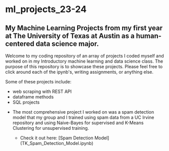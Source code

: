 # ml_projects_23-24

<h2>My Machine Learning Projects from my first year at The University of Texas at Austin as a human-centered data science major. </h2>

<body>

Welcome to my coding repository of an array of projects I coded myself and worked on in my Introductory machine learning and data science class. 
The purpose of this repository is to showcase these projects. Please feel free to click around each of the ipynb's, writing assignments, or anything else. 

Some of these projects include:
- web scraping with REST API
- dataframe methods
- SQL projects

<ul>
  <li>The most comprehensive project I worked on was a spam detection model that my group and I trained using spam data from a UC Irvine repository and using Naive-Bayes for supervised and K-Means Clustering for unsupervised training.
  </li>
    <ul>
      <li>Check it out here: [Spam Detection Model](TK_Spam_Detection_Model.ipynb)</li>
    </ul>

</ul>

  
</body>
